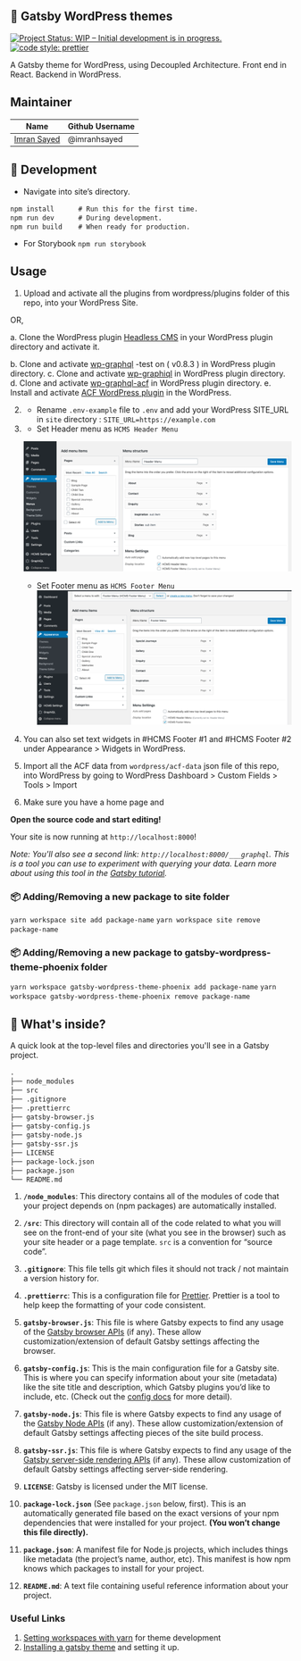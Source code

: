 ## 🎨 Gatsby WordPress themes
[![Project Status: WIP – Initial development is in progress.](https://www.repostatus.org/badges/latest/wip.svg)](https://www.repostatus.org/#wip) [![code style: prettier](https://img.shields.io/badge/code_style-prettier-ff69b4.svg?style=flat-square)](https://github.com/prettier/prettier)

A Gatsby theme for WordPress, using Decoupled Architecture.
Front end in React.
Backend in WordPress.

## Maintainer

| Name                                                   | Github Username |
|--------------------------------------------------------|-----------------|
| [Imran Sayed](mailto:codeytek.academy@gmail.com)       |  @imranhsayed   |

## 🚀 Development

* Navigate into site’s directory.

```shell
npm install      # Run this for the first time.
npm run dev      # During development.
npm run build    # When ready for production.
```

* For Storybook
`npm run storybook`

## Usage

1. Upload and activate all the plugins from wordpress/plugins folder of this repo, into your WordPress Site.

OR,

a. Clone the WordPress plugin [Headless CMS](https://github.com/imranhsayed/headless-cms) in your WordPress
plugin directory and activate it.

b. Clone and activate [wp-graphql](https://github.com/wp-graphql/wp-graphql) -test on ( v0.8.3 ) in WordPress plugin directory.
c. Clone and activate [wp-graphiql](https://github.com/wp-graphql/wp-graphiql) in WordPress plugin directory.
d. Clone and activate [wp-graphql-acf](https://github.com/wp-graphql/wp-graphql-acf) in WordPress plugin directory.
e. Install and activate [ACF WordPress plugin](https://wordpress.org/plugins/advanced-custom-fields/) in the WordPress.

2. * Rename `.env-example` file to `.env` and add your WordPress SITE_URL in `site` directory : 
`SITE_URL=https://example.com`

3. - Set Header menu as `HCMS Header Menu`
   
   ![](demos/header-menu-demo.png)
   
   - Set Footer menu as `HCMS Footer Menu`
   ![](demos/footer-menu-demo.png)
   
4. You can also set text widgets in #HCMS Footer #1 and #HCMS Footer #2 under Appearance  > Widgets in WordPress.
5. Import all the ACF data from `wordpress/acf-data` json file of this repo, into WordPress by going to WordPress Dashboard > Custom Fields > Tools > Import
6. Make sure you have a home page and 
    
**Open the source code and start editing!**

Your site is now running at `http://localhost:8000`!

_Note: You'll also see a second link: _`http://localhost:8000/___graphql`_. This is a tool you can use to experiment with querying your data. Learn more about using this tool in the [Gatsby tutorial](https://www.gatsbyjs.org/tutorial/part-five/#introducing-graphiql)._

### :package: Adding/Removing a new package to site folder

`yarn workspace site add package-name`
`yarn workspace site remove package-name`

### :package: Adding/Removing a new package to gatsby-wordpress-theme-phoenix folder

`yarn workspace gatsby-wordpress-theme-phoenix add package-name`
`yarn workspace gatsby-wordpress-theme-phoenix remove package-name`

## 🧐 What's inside?

A quick look at the top-level files and directories you'll see in a Gatsby project.

    .
    ├── node_modules
    ├── src
    ├── .gitignore
    ├── .prettierrc
    ├── gatsby-browser.js
    ├── gatsby-config.js
    ├── gatsby-node.js
    ├── gatsby-ssr.js
    ├── LICENSE
    ├── package-lock.json
    ├── package.json
    └── README.md

1.  **`/node_modules`**: This directory contains all of the modules of code that your project depends on (npm packages) are automatically installed.

2.  **`/src`**: This directory will contain all of the code related to what you will see on the front-end of your site (what you see in the browser) such as your site header or a page template. `src` is a convention for “source code”.

3.  **`.gitignore`**: This file tells git which files it should not track / not maintain a version history for.

4.  **`.prettierrc`**: This is a configuration file for [Prettier](https://prettier.io/). Prettier is a tool to help keep the formatting of your code consistent.

5.  **`gatsby-browser.js`**: This file is where Gatsby expects to find any usage of the [Gatsby browser APIs](https://www.gatsbyjs.org/docs/browser-apis/) (if any). These allow customization/extension of default Gatsby settings affecting the browser.

6.  **`gatsby-config.js`**: This is the main configuration file for a Gatsby site. This is where you can specify information about your site (metadata) like the site title and description, which Gatsby plugins you’d like to include, etc. (Check out the [config docs](https://www.gatsbyjs.org/docs/gatsby-config/) for more detail).

7.  **`gatsby-node.js`**: This file is where Gatsby expects to find any usage of the [Gatsby Node APIs](https://www.gatsbyjs.org/docs/node-apis/) (if any). These allow customization/extension of default Gatsby settings affecting pieces of the site build process.

8.  **`gatsby-ssr.js`**: This file is where Gatsby expects to find any usage of the [Gatsby server-side rendering APIs](https://www.gatsbyjs.org/docs/ssr-apis/) (if any). These allow customization of default Gatsby settings affecting server-side rendering.

9.  **`LICENSE`**: Gatsby is licensed under the MIT license.

10. **`package-lock.json`** (See `package.json` below, first). This is an automatically generated file based on the exact versions of your npm dependencies that were installed for your project. **(You won’t change this file directly).**

11. **`package.json`**: A manifest file for Node.js projects, which includes things like metadata (the project’s name, author, etc). This manifest is how npm knows which packages to install for your project.

12. **`README.md`**: A text file containing useful reference information about your project.

### Useful Links ###
1. [Setting workspaces with yarn](https://www.gatsbyjs.org/blog/2019-05-22-setting-up-yarn-workspaces-for-theme-development/) for theme development
2. [Installing a gatsby theme](https://www.gatsbyjs.org/docs/themes/using-a-gatsby-theme/) and setting it up.
